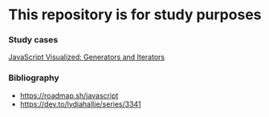 # This repository is for study purposes

### Study cases

[JavaScript Visualized: Generators and Iterators](./JavaScript%20Visualized:%20Generators%20and%20Iterators/readme.md)

### Bibliography

* https://roadmap.sh/javascript
* https://dev.to/lydiahallie/series/3341
